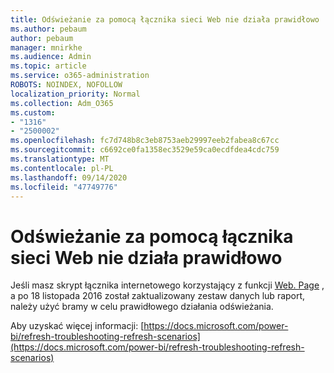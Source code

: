 ```yaml
---
title: Odświeżanie za pomocą łącznika sieci Web nie działa prawidłowo
ms.author: pebaum
author: pebaum
manager: mnirkhe
ms.audience: Admin
ms.topic: article
ms.service: o365-administration
ROBOTS: NOINDEX, NOFOLLOW
localization_priority: Normal
ms.collection: Adm_O365
ms.custom:
- "1316"
- "2500002"
ms.openlocfilehash: fc7d748b8c3eb8753aeb29997eeb2fabea8c67cc
ms.sourcegitcommit: c6692ce0fa1358ec3529e59ca0ecdfdea4cdc759
ms.translationtype: MT
ms.contentlocale: pl-PL
ms.lasthandoff: 09/14/2020
ms.locfileid: "47749776"
---
```

# <a name="refresh-using-web-connector-doesnt-work-properly"></a>Odświeżanie za pomocą łącznika sieci Web nie działa prawidłowo

Jeśli masz skrypt łącznika internetowego korzystający z funkcji [Web. Page](https://msdn.microsoft.com/library/mt260924.aspx) , a po 18 listopada 2016 został zaktualizowany zestaw danych lub raport, należy użyć bramy w celu prawidłowego działania odświeżania.

Aby uzyskać więcej informacji: [https://docs.microsoft.com/power-bi/refresh-troubleshooting-refresh-scenarios](https://docs.microsoft.com/power-bi/refresh-troubleshooting-refresh-scenarios)
